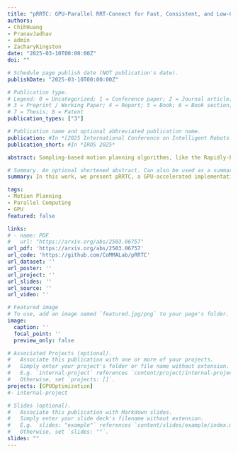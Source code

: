 ```yaml
---
title: "pRRTC: GPU-Parallel RRT-Connect for Fast, Consistent, and Low-Cost Motion Planning"
authors:
- ChihHuang
- PranavJadhav
- admin
- ZacharyKingston
date: "2025-03-10T00:00:00Z"
doi: ""

# Schedule page publish date (NOT publication's date).
publishDate: "2025-03-10T00:00:00Z"

# Publication type.
# Legend: 0 = Uncategorized; 1 = Conference paper; 2 = Journal article;
# 3 = Preprint / Working Paper; 4 = Report; 5 = Book; 6 = Book section;
# 7 = Thesis; 8 = Patent
publication_types: ["3"]

# Publication name and optional abbreviated publication name.
publication: #In *[2025 International Conference on Intelligent Robots and Systems](http://www.iros25.org/)*
publication_short: #In *IROS 2025*

abstract: Sampling-based motion planning algorithms, like the Rapidly-Exploring Random Tree (RRT) and its widely used variant, RRT-Connect, provide efficient solutions for high-dimensional planning problems faced by real-world robots. However, these methods remain computationally intensive, particularly in complex environments that require many collision checks. As such, to improve performance, recent efforts have explored parallelizing specific components of RRT, such as collision checking or running multiple planners independently, but no prior work has integrated parallelism at multiple levels of the algorithm for robotic manipulation. In this work, we present pRRTC, a GPU-accelerated implementation of RRT-Connect that achieves parallelism across the entire algorithm through multithreaded expansion and connection, SIMT-optimized collision checking, and hierarchical parallelism optimization, improving efficiency, consistency, and initial solution cost. We evaluate the effectiveness of pRRTC on the MotionBenchMaker dataset using robots with 7, 8, and 14 degrees-of-freedom, demonstrating up to 6x average speedup on constrained reaching tasks at high collision checking resolution compared to state-of-the-art. pRRTC also demonstrates a 5x reduction in solution time variance and 1.5x improvement in initial path costs compared to state-of-the-art motion planners in complex environments across all robots.

# Summary. An optional shortened abstract. Can also be used as a summary for an extended abstract or poster etc.
summary: In this work, we present pRRTC, a GPU-accelerated implementation of RRT-Connect that achieves parallelism across the entire algorithm through multithreaded expansion and connection, SIMT-optimized collision checking, and hierarchical parallelism optimization, improving efficiency, consistency, and initial solution cost. We evaluate the effectiveness of pRRTC on the MotionBenchMaker dataset using robots with 7, 8, and 14 degrees-of-freedom, demonstrating up to 6x average speedup on constrained reaching tasks at high collision checking resolution compared to state-of-the-art. pRRTC also demonstrates a 5x reduction in solution time variance and 1.5x improvement in initial path costs compared to state-of-the-art motion planners in complex environments across all robots.

tags:
- Motion Planning
- Parallel Computing
- GPU
featured: false

links:
# - name: PDF
#   url: "https://arxiv.org/abs/2503.06757"
url_pdf: 'https://arxiv.org/abs/2503.06757'
url_code: 'https://github.com/CoMMALab/pRRTC'
url_dataset: ''
url_poster: ''
url_project: ''
url_slides: ''
url_source: ''
url_video: ''

# Featured image
# To use, add an image named `featured.jpg/png` to your page's folder. 
image:
  caption: ''
  focal_point: ''
  preview_only: false

# Associated Projects (optional).
#   Associate this publication with one or more of your projects.
#   Simply enter your project's folder or file name without extension.
#   E.g. `internal-project` references `content/project/internal-project/index.md`.
#   Otherwise, set `projects: []`.
projects: [GPUOptimization]
#- internal-project

# Slides (optional).
#   Associate this publication with Markdown slides.
#   Simply enter your slide deck's filename without extension.
#   E.g. `slides: "example"` references `content/slides/example/index.md`.
#   Otherwise, set `slides: ""`.
slides: ""
---
```


<!-- {{% alert note %}}
Click the *Cite* button above to demo the feature to enable visitors to import publication metadata into their reference management software.
{{% /alert %}}

{{% alert note %}}
Click the *Slides* button above to demo Academic's Markdown slides feature.
{{% /alert %}} -->

<!-- Supplementary notes can be added here, including [code and math](https://sourcethemes.com/academic/docs/writing-markdown-latex/). -->

